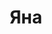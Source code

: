 ---
title: "Яна"
description: "Я элитная девушка эскорт, которая станет достойной парой для успешного мужчины. Мне нравится приятный отдых в дорогих отелях, изысканных ресторанах на яхтах и в клубах, поэтому эскорт – моя новая страсть. Я умею стильно одеваться, обладаю прелестной фигурой, а мой вид в сексуальном кружевной белье и чулках покорит ваше сердце. Знаю толк в ролевых играх и смогу выполнить любое ваше желание в постели. 

Если вам нужны привлекательные девушки для сопровождения мужчин, выбирайте анкету на сайте и свяжитесь с менеджером. Он быстро организует восхитительный отдых, о котором вы и мечтать не могли."
Price: "От 1000$"
height: "170"
weight: "47"
age: "21"
folder: yana
mainImage: 1.webp
images:
  - 2.webp
  - 3.webp
---